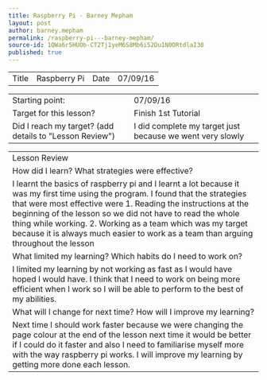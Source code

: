 ```yaml
---
title: Raspberry Pi - Barney Mepham
layout: post
author: barney.mepham
permalink: /raspberry-pi---barney-mepham/
source-id: 1QWa6r5HUOb-CT2Tj1yeM6S8Mb6i52Du1N0ORtdlaI30
published: true
---
```

<table>
  <tr>
    <td>Title</td>
    <td>Raspberry Pi</td>
    <td>Date</td>
    <td>07/09/16</td>
  </tr>
</table>


<table>
  <tr>
    <td>Starting point:</td>
    <td>07/09/16</td>
  </tr>
  <tr>
    <td>Target for this lesson?</td>
    <td>Finish 1st Tutorial</td>
  </tr>
  <tr>
    <td>Did I reach my target? 
(add details to "Lesson Review")</td>
    <td>I did complete my target just because we went very slowly</td>
  </tr>
</table>


<table>
  <tr>
    <td>Lesson Review</td>
  </tr>
  <tr>
    <td>How did I learn? What strategies were effective? </td>
  </tr>
  <tr>
    <td>I learnt the basics of raspberry pi and I learnt a lot because it was my first time using the program.
I found that the strategies that were most effective were 
1. Reading the instructions at the beginning of the lesson so we did not have to read the whole thing while working.
2. Working as a team which was my target because it is always much easier to work as a team than arguing throughout the lesson</td>
  </tr>
  <tr>
    <td>What limited my learning? Which habits do I need to work on? </td>
  </tr>
  <tr>
    <td>I limited my learning by not working as fast as I would have hoped I would have.
I think that I need to work on being more efficient when I work so I will be able to perform to the best of my abilities. </td>
  </tr>
  <tr>
    <td>What will I change for next time? How will I improve my learning?</td>
  </tr>
  <tr>
    <td>Next time I should work faster because we were changing the page colour at the end of the lesson next time it would be better if I could do it faster and also I need to familiarise myself more with the way raspberry pi works.
I will improve my learning by getting more done each lesson. </td>
  </tr>
</table>


